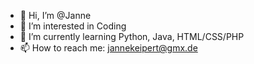 - 👋 Hi, I’m @Janne 
- 👀 I’m interested in Coding 
- 🌱 I’m currently learning Python, Java, HTML/CSS/PHP 
- 📫 How to reach me: jannekeipert@gmx.de 
